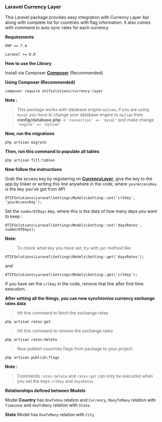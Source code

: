 ### Laravel Currency Layer

This Laravel package provides easy integration with Currency Layer Api along with complete list for countries with flag information. It also comes with command to auto sync rates for each currency 

__Requirements__

```PHP >= 7.4``` 

```Laravel >= 8.0```

__How to use the Library__

Install via Composer **[Composer](https://getcomposer.org/download)** (Recommended)

__Using Composer (Recommended)__

```
composer require otifsolutions/currency-layer
```

**Note :**

> This package works with database engine `myIsam`, if you are using `mysql` you have to change your database engine to `myIsam` from <b>config/database.php</b> -> `'connection' => 'mysql'` and make change `'engine' => 'myIsam'`

__Now, run the migrations__

```
php artisan migrate
```

__Then, run this command to populate all tables__

```
php artisan fill:tables
```

__Now follow the instructions__

Grab the access key by registering on **[CurrencyLayer](https://currencylayer.com)**, give the key to the app by tinker or writing this line anywhere in the code, where `yourAccessKey` is the key you've got from API

```
OTIFSolutions\Laravel\Settings\Models\Setting::set('crlKey', 'yourAccessKey');
```

Set the `numberOfDays` key, where this is the data of how many days you want to keep :

```
OTIFSolutions\Laravel\Settings\Models\Setting::set('daysRates', numberOfDays);
```

**Note:**

> To check what key you have set, try with `get` method like

```
OTIFSolutions\Laravel\Settings\Models\Setting::get('daysRates');
```

and

```
OTIFSolutions\Laravel\Settings\Models\Setting::get('crlKey');
```

If you have set the `crlKey` in the code, remove that line after first time execution.

__After setting all the things, you can now synchronize currency exchange rates data__

> Hit this command to fetch the exchange rates

```
php artisan rates:get
```

> Hit this command to remove the exchange rates
```
php artisan rates:delete
```

> Now publish countries flags from package to your project
```
php artisan publish:flags
```

**Note :**

> Commands `rates:delete` and `rates:get` can only be executed when you set the keys `crlKey` and `daysRates`



__Relationships defined between Models__

Model <b>Country</b> has `OneToOne` relation and `Currency`, `ManyToMany` relation with `Timezone` and `OneToMany` relation with `State`.


<b>State</b> Model has `OneToMany` relation with `City`


